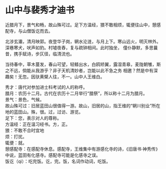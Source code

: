 山中与裴秀才迪书
=================================================================

近腊月下，景气和畅，故山殊可过。足下方温经，猥不敢相烦，辄便往山中，憩感配寺，与山僧饭讫而去。

北涉玄灞，清月映郭。夜登华子岗，辋水沦涟，与月上下。寒山远火，明灭林外。深巷寒犬，吠声如豹。村墟夜舂，复与疏钟相间。此时独坐，
僮仆静默，多思曩昔，携手赋诗，步仄径，临清流也。

当待春中，草木蔓发，春山可望，轻鲦出水，白鸥矫翼，露湿青皋，麦陇朝雊，斯之不远，倘能从我游乎？非子天机清妙者，岂能以此不急之务
相邀？然是中有深趣矣！无忽。因驮黄檗人往，不一。山中人王维白。
    
    
    
秀才：唐代对参加进士科考试的人的称呼。  
腊月：农历十二月。古代在农历十二月举行“腊祭”，所以称十二月为腊月。  
景气：景色，气候。  
故山殊可过：旧居蓝田山很值得一游。故山，旧居的山，指王维的“辋川别业”所在地的蓝田山。殊，很。过，过访、游览。  
足下：您，表示对人的尊称。  
方温经：正在温习经书。方，正。  
猥：不敢不合时宜地  
烦：打扰。  
辄便：就。  
憩感配寺：在感配寺休息。感配寺，王维集中有游感化寺的诗，《旧唐书·神秀传》中说，蓝田有化感寺。感配寺可能是化感寺之误。  
饭讫（qì）：吃完饭。讫，完。饭，名词作动词，吃饭。
